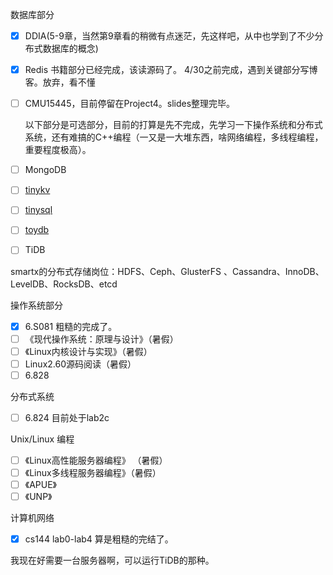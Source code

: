 数据库部分

- [x] DDIA(5-9章，当然第9章看的稍微有点迷茫，先这样吧，从中也学到了不少分布式数据库的概念)

- [x] Redis 书籍部分已经完成，该读源码了。 4/30之前完成，遇到关键部分写博客。放弃，看不懂

- [ ] CMU15445，目前停留在Project4。slides整理完毕。

  

  以下部分是可选部分，目前的打算是先不完成，先学习一下操作系统和分布式系统，还有难搞的C++编程（一又是一大堆东西，啥网络编程，多线程编程，重要程度极高）。

- [ ] MongoDB 

- [ ] [tinykv](https://github.com/tidb-incubator/tinykv)

- [ ] [tinysql](https://github.com/tidb-incubator/tinysql)

- [ ] [toydb](https://github.com/erikgrinaker/toydb)

- [ ] TiDB

 smartx的分布式存储岗位：HDFS、Ceph、GlusterFS 、Cassandra、InnoDB、LevelDB、RocksDB、etcd 

操作系统部分

- [x] 6.S081 粗糙的完成了。
- [ ] 《现代操作系统：原理与设计》（暑假）
- [ ] 《Linux内核设计与实现》（暑假）
- [ ]  Linux2.60源码阅读（暑假）
- [ ] 6.828

分布式系统

- [ ] 6.824 目前处于lab2c

Unix/Linux 编程

- [ ] 《Linux高性能服务器编程》  （暑假）
- [ ] 《Linux多线程服务器编程》（暑假）
- [ ] 《APUE》
- [ ] 《UNP》

计算机网络

- [x] cs144 lab0-lab4   算是粗糙的完结了。

我现在好需要一台服务器啊，可以运行TiDB的那种。